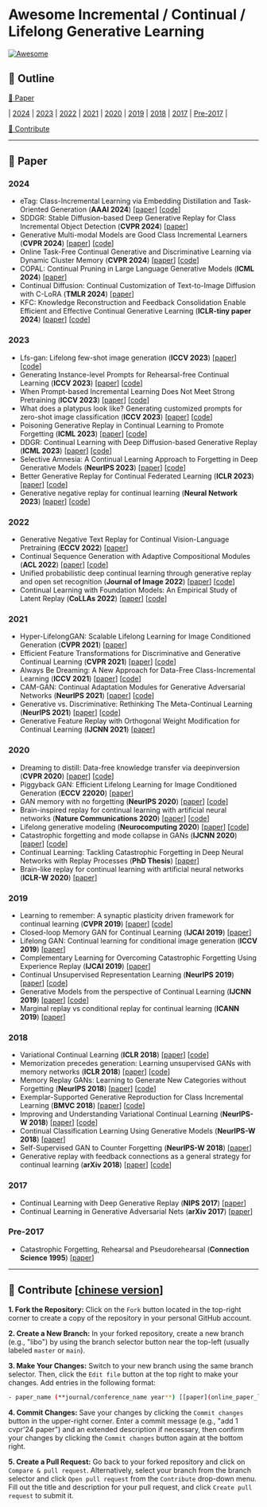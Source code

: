 # Awesome Incremental / Continual / Lifelong Generative Learning
[![Awesome](https://awesome.re/badge.svg)](#pushpin-outline)
[<img src="https://img.shields.io/badge/Contributions-Welcome-278ea5" alt=""/>](#books-contribute-chinese-version)

## :pushpin: Outline
[:closed_book: Paper](#closed_book-paper)

  | [2024](#2024) | [2023](#2023) | [2022](#2022) | [2021](#2021) | [2020](#2020) | [2019](#2019) | [2018](#2018) | [2017](#2017) | [Pre-2017](#pre-2017) |

[🥰 Contribute](#books-contribute-chinese-version)

---
## :closed_book: Paper
### 2024
- eTag: Class-Incremental Learning via Embedding Distillation and Task-Oriented Generation (**AAAI 2024**) [[paper](https://ojs.aaai.org/index.php/AAAI/article/view/29153)] [[code](https://github.com/libo-huang/eTag)] 
- SDDGR: Stable Diffusion-based Deep Generative Replay for Class Incremental Object Detection (**CVPR 2024**) [[paper](https://openaccess.thecvf.com/content/CVPR2024/html/Kim_SDDGR_Stable_Diffusion-based_Deep_Generative_Replay_for_Class_Incremental_Object_CVPR_2024_paper.html)]
- Generative Multi-modal Models are Good Class Incremental Learners (**CVPR 2024**) [[paper](https://openaccess.thecvf.com/content/CVPR2024/html/Cao_Generative_Multi-modal_Models_are_Good_Class_Incremental_Learners_CVPR_2024_paper.html)] [[code](https://github.com/DoubleClass/GMM)]
- Online Task-Free Continual Generative and Discriminative Learning via Dynamic Cluster Memory (**CVPR 2024**) [[paper](https://openaccess.thecvf.com/content/CVPR2024/html/Ye_Online_Task-Free_Continual_Generative_and_Discriminative_Learning_via_Dynamic_Cluster_CVPR_2024_paper.html)] [[code](https://github.com/dtuzi123/DCM)]
- COPAL: Continual Pruning in Large Language Generative Models (**ICML 2024**) [[paper](https://openreview.net/forum?id=Lt8Lk7IQ5b)]
- Continual Diffusion: Continual Customization of Text-to-Image Diffusion with C-LoRA (**TMLR 2024**) [[paper](https://openreview.net/forum?id=TZdEgwZ6f3)]
- KFC: Knowledge Reconstruction and Feedback Consolidation Enable Efficient and Effective Continual Generative Learning (**ICLR-tiny paper 2024**) [[paper](https://openreview.net/pdf?id=pVTcR8ig3R)] [[code](https://github.com/libo-huang/KFC)]


### 2023
- Lfs-gan: Lifelong few-shot image generation (**ICCV 2023**) [[paper](https://openaccess.thecvf.com/content/ICCV2023/html/Seo_LFS-GAN_Lifelong_Few-Shot_Image_Generation_ICCV_2023_paper.html)] [[code](https://github.com/KHU-AGI/LFS-GAN)]
- Generating Instance-level Prompts for Rehearsal-free Continual Learning (**ICCV 2023**) [[paper](https://openaccess.thecvf.com/content/ICCV2023/html/Jung_Generating_Instance-level_Prompts_for_Rehearsal-free_Continual_Learning_ICCV_2023_paper.html)] [[code](https://github.com/naver-ai/dap-cl)]
- When Prompt-based Incremental Learning Does Not Meet Strong Pretraining (**ICCV 2023**) [[paper](https://openaccess.thecvf.com/content/ICCV2023/html/Tang_When_Prompt-based_Incremental_Learning_Does_Not_Meet_Strong_Pretraining_ICCV_2023_paper.html)] [[code](https://github.com/TOM-tym/APG)]
- What does a platypus look like? Generating customized prompts for zero-shot image classification (**ICCV 2023**) [[paper](https://openaccess.thecvf.com/content/ICCV2023/html/Pratt_What_Does_a_Platypus_Look_Like_Generating_Customized_Prompts_for_ICCV_2023_paper.html)] [[code](https://github.com/sarahpratt/CuPL)]
- Poisoning Generative Replay in Continual Learning to Promote Forgetting (**ICML 2023**) [[paper](https://proceedings.mlr.press/v202/kang23c.html)] [[code](https://www.dropbox.com/scl/fo/ae954h8tsjd6z138x7yf5/ACVvowDAq4C9cjJgUXuNJKw?rlkey=nhqo08bd7tzoxd0g6w2y5oijc&e=1&st=an4xuj5w&dl=0)]
- DDGR: Continual Learning with Deep Diffusion-based Generative Replay (**ICML 2023**) [[paper](https://proceedings.mlr.press/v202/gao23e)] [[code](https://github.com/xiaocangshengGR/DDGR)]
- Selective Amnesia: A Continual Learning Approach to Forgetting in Deep Generative Models (**NeurIPS 2023**) [[paper](https://proceedings.neurips.cc/paper_files/paper/2023/hash/376276a95781fa17c177b1ccdd0a03ac-Abstract-Conference.html)] [[code](https://github.com/clear-nus/selective-amnesia)]
- Better Generative Replay for Continual Federated Learning (**ICLR 2023**) [[paper](https://openreview.net/forum?id=cRxYWKiTan)] [[code](https://github.com/daiqing98/FedCIL)]
- Generative negative replay for continual learning (**Neural Network 2023**) [[paper](https://www.sciencedirect.com/science/article/pii/S0893608023001235)] [[code](https://openreview.net/forum?id=MWQCPYSJRN)]


### 2022
- Generative Negative Text Replay for Continual Vision-Language Pretraining (**ECCV 2022**) [[paper](https://www.ecva.net/papers/eccv_2022/papers_ECCV/papers/136960022.pdf)]
- Continual Sequence Generation with Adaptive Compositional Modules (**ACL 2022**) [[paper](https://aclanthology.org/2022.acl-long.255/)] [[code](https://github.com/SALT-NLP/Adaptive-Compositional-Modules)]
- Unified probabilistic deep continual learning through generative replay and open set recognition (**Journal of Image 2022**) [[paper](https://d1wqtxts1xzle7.cloudfront.net/92524318/pdf-libre.pdf?1665928933=&response-content-disposition=inline%3B+filename%3DUnified_Probabilistic_Deep_Continual_Lea.pdf&Expires=1722779706&Signature=LnvZgOp795QVK-4SzuUAwZLwdvIROMY~Mbzb3Q8e8cHOIwFitPMdh7wlO3fk2xY-tpu60g-KT3U3F-9oWy-X52xJ0~Dwrvet-pCZkoJffvwlfPO1rjsT1y~tpRj7O7CnU-hycrdmYo3rhg~IKHYIwUYEgYOvi1wTsj2Zl0iVMbGfJwigu3OMh0WvEgsXzHTAf9PUj~wqk8zYrUfrxjrY~SfUcqV2Z7SfAwGII8Fmixa2NiUzxRBku2CODulBNSr7hEjI52P-UIfJ3YJm42la-oS1pq9jfNZ4VUmHtO2E3V3T2UnDVv5RGjYSFyCkpyf4wHw5TWJW7atAUev1Q1pugQ__&Key-Pair-Id=APKAJLOHF5GGSLRBV4ZA)] [[code](https://github.com/MrtnMndt/OpenVAE_ContinualLearning)]
- Continual Learning with Foundation Models: An Empirical Study of Latent Replay (**CoLLAs 2022**) [[paper](https://proceedings.mlr.press/v199/ostapenko22a.html)] [[code](https://github.com/oleksost/latent_CL)]

### 2021
- Hyper-LifelongGAN: Scalable Lifelong Learning for Image Conditioned Generation (**CVPR 2021**) [[paper](https://openaccess.thecvf.com/content/CVPR2021/html/Zhai_Hyper-LifelongGAN_Scalable_Lifelong_Learning_for_Image_Conditioned_Generation_CVPR_2021_paper.html)]
- Efficient Feature Transformations for Discriminative and Generative Continual Learning (**CVPR 2021**) [[paper](https://openaccess.thecvf.com/content/CVPR2021/html/Verma_Efficient_Feature_Transformations_for_Discriminative_and_Generative_Continual_Learning_CVPR_2021_paper.html)] [[code](https://github.com/vkverma01/EFT)]
- Always Be Dreaming: A New Approach for Data-Free Class-Incremental Learning (**ICCV 2021**) [[paper](https://openaccess.thecvf.com/content/ICCV2021/html/Smith_Always_Be_Dreaming_A_New_Approach_for_Data-Free_Class-Incremental_Learning_ICCV_2021_paper.html)] [[code](https://github.com/GT-RIPL/AlwaysBeDreaming-DFCIL)]
- CAM-GAN: Continual Adaptation Modules for Generative Adversarial Networks (**NeurIPS 2021**) [[paper](https://proceedings.neurips.cc/paper/2021/hash/8073bd4ed0fe0c330290c58056a2cd5e-Abstract.html)] [[code](https://github.com/sakshivarshney/CAM-GAN)]
- Generative vs. Discriminative: Rethinking The Meta-Continual Learning (**NeurIPS 2021**) [[paper](https://papers.nips.cc/paper/2021/hash/b4e267d84075f66ebd967d95331fcc03-Abstract.html)] [[code](https://github.com/aminbana/GeMCL)]
- Generative Feature Replay with Orthogonal Weight Modification for Continual Learning (**IJCNN 2021**) [[paper](https://ieeexplore.ieee.org/abstract/document/9534437/)]
 


### 2020
- Dreaming to distill: Data-free knowledge transfer via deepinversion (**CVPR 2020**) [[paper](https://openaccess.thecvf.com/content_CVPR_2020/html/Yin_Dreaming_to_Distill_Data-Free_Knowledge_Transfer_via_DeepInversion_CVPR_2020_paper.html)] [[code](https://github.com/NVlabs/DeepInversion)]
- Piggyback GAN: Efficient Lifelong Learning for Image Conditioned Generation (**ECCV 22020**) [[paper](https://www.ecva.net/papers/eccv_2020/papers_ECCV/papers/123660392.pdf)]
- GAN memory with no forgetting (**NeurIPS 2020**) [[paper](https://papers.nips.cc/paper/2020/file/bf201d5407a6509fa536afc4b380577e-Paper.pdf)] [[code](https://github.com/MiaoyunZhao/GANmemory_LifelongLearning)]
- Brain-inspired replay for continual learning with artificial neural networks (**Nature Communications 2020**) [[paper](https://www.nature.com/articles/s41467-020-17866-2.pdf)] [[code](https://github.com/GMvandeVen/brain-inspired-replay)]
- Lifelong generative modeling (**Neurocomputing 2020**) [[paper](https://github.com/jramapuram/LifelongVAE)] [[code](https://www.sciencedirect.com/science/article/pii/S0925231220303623#bib0115)]
- Catastrophic forgetting and mode collapse in GANs (**IJCNN 2020**) [[paper](https://ieeexplore.ieee.org/abstract/document/9207181)] [[code](https://github.com/htt210/CatastrophicGANCode)]
- Continual Learning: Tackling Catastrophic Forgetting in Deep Neural Networks with Replay Processes (**PhD Thesis**) [[paper](https://arxiv.org/pdf/2007.00487)]
- Brain-like replay for continual learning with artificial neural networks (**ICLR-W 2020**) [[paper](https://baicsworkshop.github.io/pdf/BAICS_8.pdf)]


### 2019
- Learning to remember: A synaptic plasticity driven framework for continual learning (**CVPR 2019**) [[paper](https://openaccess.thecvf.com/content_CVPR_2019/html/Ostapenko_Learning_to_Remember_A_Synaptic_Plasticity_Driven_Framework_for_Continual_CVPR_2019_paper.html)] [[code](https://github.com/SAP-archive/machine-learning-dgm)]
- Closed-loop Memory GAN for Continual Learning (**IJCAI 2019**) [[paper](https://www.ijcai.org/proceedings/2019/0462.pdf)]
- Lifelong GAN: Continual learning for conditional image generation (**ICCV 2019**) [[paper](https://openaccess.thecvf.com/content_ICCV_2019/html/Zhai_Lifelong_GAN_Continual_Learning_for_Conditional_Image_Generation_ICCV_2019_paper.html)]
- Complementary Learning for Overcoming Catastrophic Forgetting Using Experience Replay (**IJCAI 2019**) [[paper](https://www.ijcai.org/proceedings/2019/0463.pdf)]
- Continual Unsupervised Representation Learning (**NeurIPS 2019**) [[paper](https://proceedings.neurips.cc/paper/2019/hash/861578d797aeb0634f77aff3f488cca2-Abstract.html)] [[code](https://github.com/google-deepmind/deepmind-research/tree/master/curl)]
- Generative Models from the perspective of Continual Learning (**IJCNN 2019**) [[paper](https://ieeexplore.ieee.org/abstract/document/8851986/)] [[code](https://github.com/TLESORT/Generative_Continual_Learning)]
- Marginal replay vs conditional replay for continual learning (**ICANN 2019**) [[paper](https://arxiv.org/pdf/1810.12069)]



### 2018
- Variational Continual Learning (**ICLR 2018**) [[paper](https://openreview.net/pdf?id=BkQqq0gRb)] [[code](https://github.com/nvcuong/variational-continual-learning)]
- Memorization precedes generation: Learning unsupervised GANs with memory networks (**ICLR 2018**) [[paper](https://openreview.net/pdf?id=rkO3uTkAZ)] [[code](https://github.com/whyjay/memoryGAN)]
- Memory Replay GANs: Learning to Generate New Categories without Forgetting (**NeurIPS 2018**) [[paper](https://proceedings.neurips.cc/paper/2018/hash/a57e8915461b83adefb011530b711704-Abstract.html)] [[code](https://github.com/WuChenshen/MeRGAN)]
- Exemplar-Supported Generative Reproduction for Class Incremental Learning (**BMVC 2018**) [[paper](http://bmvc2018.org/contents/papers/0325.pdf)] [[code](https://github.com/TonyPod/ESGR)]
- Improving and Understanding Variational Continual Learning (**NeurIPS-W 2018**) [[paper](https://arxiv.org/pdf/1905.02099)] [[code](https://github.com/nvcuong/variational-continual-learning/tree/master/improved_ddm)]
- Continual Classification Learning Using Generative Models (**NeurIPS-W 2018**) [[paper](https://arodes.hes-so.ch/record/4159?ln=en&v=pdf)]
- Self-Supervised GAN to Counter Forgetting (**NeurIPS-W 2018**) [[paper](https://arxiv.org/pdf/1810.11598)]
- Generative replay with feedback connections as a general strategy for continual learning (**arXiv 2018**) [[paper](https://arxiv.org/abs/1809.10635)] [[code](https://github.com/GMvandeVen/continual-learning)]

### 2017
- Continual Learning with Deep Generative Replay (**NIPS 2017**) [[paper](https://proceedings.neurips.cc/paper/2017/hash/0efbe98067c6c73dba1250d2beaa81f9-Abstract.html)]
- Continual Learning in Generative Adversarial Nets (**arXiv 2017**) [[paper](https://arxiv.org/pdf/1705.08395)]



### Pre-2017
- Catastrophic Forgetting, Rehearsal and Pseudorehearsal (**Connection Science 1995**) [[paper](https://citeseerx.ist.psu.edu/document?repid=rep1&type=pdf&doi=5ac423a83b4321b43249224fcc528bb70e086826)]



---
## 🥰 Contribute [[chinese version](http://t.csdnimg.cn/S1rvo)]
**1. Fork the Repository:** Click on the `Fork` button located in the top-right corner to create a copy of the repository in your personal GitHub account.

**2. Create a New Branch:** In your forked repository, create a new branch (e.g., "libo") by using the branch selector button near the top-left (usually labeled `master` or `main`).

**3. Make Your Changes:** Switch to your new branch using the same branch selector. Then, click the `Edit file` button at the top right to make your changes. Add entries in the following format:
  ```bash
  - paper_name (**journal/conference_name year**) [[paper](online_paper_link)] [[code](online_code_link)]
  ```

**4. Commit Changes:** Save your changes by clicking the `Commit changes` button in the upper-right corner. Enter a commit message (e.g., "add 1 cvpr'24 paper") and an extended description if necessary, then confirm your changes by clicking the `Commit changes` button again at the bottom right.

**5. Create a Pull Request:** Go back to your forked repository and click on `Compare & pull request`. Alternatively, select your branch from the branch selector and click `Open pull request` from the `Contribute` drop-down menu. Fill out the title and description for your pull request, and click `Create pull request` to submit it.
